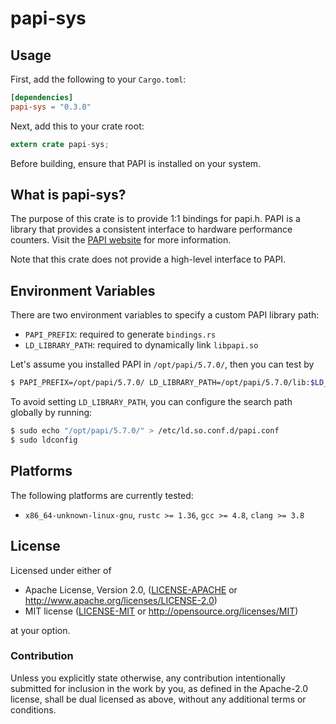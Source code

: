 papi-sys
========

## Usage

First, add the following to your `Cargo.toml`:

```toml
[dependencies]
papi-sys = "0.3.0"
```

Next, add this to your crate root:

```rust
extern crate papi-sys;
```

Before building, ensure that PAPI is installed on your system.

## What is papi-sys?

The purpose of this crate is to provide 1:1 bindings for papi.h.
PAPI is a library that provides a consistent interface to hardware performance
counters. Visit the [PAPI website](http://icl.utk.edu/papi) for more information.

Note that this crate does not provide a high-level interface to PAPI.

## Environment Variables

There are two environment variables to specify a custom PAPI library path:
- `PAPI_PREFIX`: required to generate `bindings.rs`
- `LD_LIBRARY_PATH`: required to dynamically link `libpapi.so`

Let's assume you installed PAPI in `/opt/papi/5.7.0/`, then you can test by
```bash
$ PAPI_PREFIX=/opt/papi/5.7.0/ LD_LIBRARY_PATH=/opt/papi/5.7.0/lib:$LD_LIBRARY_PATH cargo test
```

To avoid setting `LD_LIBRARY_PATH`, you can configure the search path
globally by running:
```bash
$ sudo echo "/opt/papi/5.7.0/" > /etc/ld.so.conf.d/papi.conf
$ sudo ldconfig
```

## Platforms

The following platforms are currently tested:

* `x86_64-unknown-linux-gnu`, `rustc >= 1.36`, `gcc >= 4.8`, `clang >= 3.8`

## License

Licensed under either of

 * Apache License, Version 2.0, ([LICENSE-APACHE](LICENSE-APACHE) or
   http://www.apache.org/licenses/LICENSE-2.0)
 * MIT license ([LICENSE-MIT](LICENSE-MIT) or http://opensource.org/licenses/MIT)

at your option.

### Contribution

Unless you explicitly state otherwise, any contribution intentionally submitted
for inclusion in the work by you, as defined in the Apache-2.0 license, shall be
dual licensed as above, without any additional terms or conditions.
